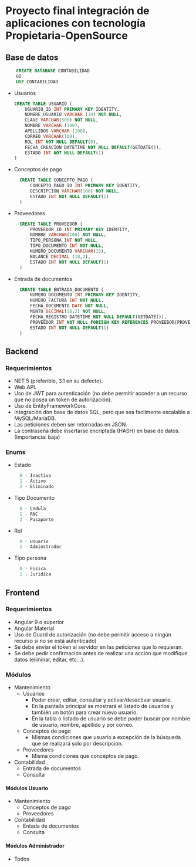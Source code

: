 # Proyecto final integración de aplicaciones con tecnología Propietaria-OpenSource

## Base de datos

```sql
    CREATE DATABASE CONTABILIDAD
    GO
    USE CONTABILIDAD
```

- Usuarios
  ```sql
  CREATE TABLE USUARIO (
      USUARIO_ID INT PRIMARY KEY IDENTITY,
      NOMBRE_USUARIO VARCHAR (30) NOT NULL,
      CLAVE VARCHAR(500) NOT NULL,
      NOMBRE VARCHAR (100),
      APELLIDOS VARCHAR (100),
      CORREO VARCHAR(100),
      ROL INT NOT NULL DEFAULT(0),
      FECHA_CREACION DATETIME NOT NULL DEFAULT(GETDATE()),
      ESTADO INT NOT NULL DEFAULT(1)
  )
  ```

- Conceptos de pago
  
  ```sql
    CREATE TABLE CONCEPTO_PAGO (
        CONCEPTO_PAGO_ID INT PRIMARY KEY IDENTITY,
        DESCRIPCION VARCHAR(100) NOT NULL,
        ESTADO INT NOT NULL DEFAULT(1)
    )
  ```

- Proveedores
  
  ```sql
    CREATE TABLE PROVEEDOR (
        PROVEEDOR_ID INT PRIMARY KEY IDENTITY,
        NOMBRE VARCHAR(100) NOT NULL,
        TIPO_PERSONA INT NOT NULL,
        TIPO_DOCUMENTO INT NOT NULL,
        NUMERO_DOCUMENTO VARCHAR(15),
        BALANCE DECIMAL (18,2),
        ESTADO INT NOT NULL DEFAULT(1)
    )
  ```

- Entrada de documentos

  ```sql
    CREATE TABLE ENTRADA_DOCUMENTO (
        NUMERO_DOCUMENTO INT PRIMARY KEY IDENTITY,
        NUMERO_FACTURA INT NOT NULL,
        FECHA_DOCUMENTO DATE NOT NULL,
        MONTO DECIMAL(18,2) NOT NULL,
        FECHA_REGISTRO DATETIME NOT NULL DEFAULT(GETDATE()),
        PROVEEDOR INT NOT NULL FOREIGN KEY REFERENCES PROVEEDOR(PROVEEDOR_ID),
        ESTADO INT NOT NULL DEFAULT(1)
    )
  ```

## Backend

### Requerimientos
  - NET 5 (preferible, 3.1 en su defecto).
  - Web API.
  - Uso de JWT para autenticación (no debe permitir acceder a un recurso que no posea un token de autorización).
  - Uso de EntityFrameworkCore.
  - Integración don base de datos SQL, pero que sea facilmente escalable a MySQL/MariaDB.
  - Las peticiones deben ser retornadas en JSON.
  - La contraseña debe insertarse encriptada (HASH) en base de datos. (Importancia: baja)

### Enums

- Estado
  ```cs
    0 - Inactivo
    1 - Activo
    2 - Eliminado
  ```
- Tipo Documento
  ```cs
    0 - Cedula
    1 - RNC
    2 - Pasaporte
  ```
- Rol
  ```cs
    0 - Usuario
    1 - Adminstrador
  ```
- Tipo persona
  ```cs
    0 - Fisica
    1 - Juridica
  ```

## Frontend

### Requerimientos
- Angular 9 o superior
- Angular Material
- Uso de Guard de autorización (no debe permitir acceso a ningún recurso si no se está autenticado)
- Se debe enviar el token al servidor en las peticiones que lo requieran.
- Se debe pedir confirmación antes de realizar una acción que modifique datos (eliminar, editar, etc...).


### Módulos
- Mantenimiento
  - Usuarios
    - Poder crear, editar, consultar y activar/desactivar usuario.
    - En la pantalla principal se mostrará el listado de usuarios y también un botón para crear nuevo usuario.
    - En la tabla o listado de usuario se debe poder buscar por nombre de usuario, nombre, apellido y por correo.
  - Conceptos de pago
    - Mismas condiciones que usuario a excepción de la búsqueda que se realizará solo por descripción.
  - Proveedores
    - Misma condiciones que conceptos de pago.
- Contabilidad
  - Entrada de documentos
  - Consulta

#### Módulos Usuario
- Mantenimiento
  - Conceptos de pago
  - Proveedores
- Contabilidad
  - Entada de documentos
  - Consulta

#### Módulos Administrador
- Todos